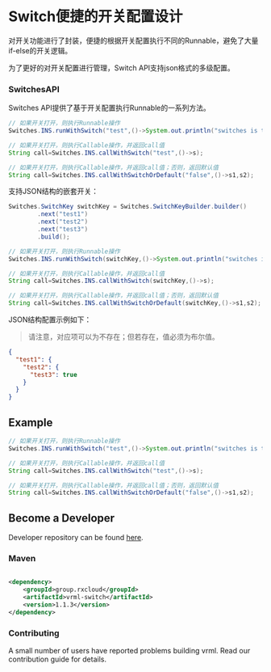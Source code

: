 # Switch便捷的开关配置设计

对开关功能进行了封装，便捷的根据开关配置执行不同的Runnable，避免了大量if-else的开关逻辑。

为了更好的对开关配置进行管理，Switch API支持json格式的多级配置。

### SwitchesAPI

Switches API提供了基于开关配置执行Runnable的一系列方法。

```java
// 如果开关打开，则执行Runnable操作
Switches.INS.runWithSwitch("test",()->System.out.println("switches is true"));

// 如果开关打开，则执行Callable操作，并返回call值
String call=Switches.INS.callWithSwitch("test",()->s);

// 如果开关打开，则执行Callable操作，并返回call值；否则，返回默认值
String call=Switches.INS.callWithSwitchOrDefault("false",()->s1,s2);
``` 

支持JSON结构的嵌套开关：

```java
Switches.SwitchKey switchKey = Switches.SwitchKeyBuilder.builder()
        .next("test1")
        .next("test2")
        .next("test3")
        .build();

// 如果开关打开，则执行Runnable操作
Switches.INS.runWithSwitch(switchKey,()->System.out.println("switches is true"));

// 如果开关打开，则执行Callable操作，并返回call值
String call=Switches.INS.callWithSwitch(switchKey,()->s);

// 如果开关打开，则执行Callable操作，并返回call值；否则，返回默认值
String call=Switches.INS.callWithSwitchOrDefault(switchKey,()->s1,s2);
```

JSON结构配置示例如下：

> 请注意，对应项可以为不存在；但若存在，值必须为布尔值。

```json
{
  "test1": {
    "test2": {
      "test3": true
    }
  }
}
```

## Example

```java
// 如果开关打开，则执行Runnable操作
Switches.INS.runWithSwitch("test",()->System.out.println("switches is true"));

// 如果开关打开，则执行Callable操作，并返回call值
String call=Switches.INS.callWithSwitch("test",()->s);

// 如果开关打开，则执行Callable操作，并返回call值；否则，返回默认值
String call=Switches.INS.callWithSwitchOrDefault("false",()->s1,s2);
``` 

## Become a Developer

Developer repository can be found [here](https://github.com/kevinten10/vrml/tree/develop/vrml-switch).

### Maven

```xml

<dependency>
    <groupId>group.rxcloud</groupId>
    <artifactId>vrml-switch</artifactId>
    <version>1.1.3</version>
</dependency>
```

### Contributing

A small number of users have reported problems building vrml. Read our contribution guide for details.